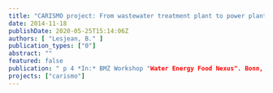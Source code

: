 ```yaml
---
title: "CARISMO project: From wastewater treatment plant to power plant"
date: 2014-11-18
publishDate: 2020-05-25T15:14:06Z
authors: [ "Lesjean, B." ]
publication_types: ["0"]
abstract: ""
featured: false
publication: " p 4 *In:* BMZ Workshop "Water Energy Food Nexus". Bonn, Germany. 2014-11-18"
projects: ["carismo"]
---
```


